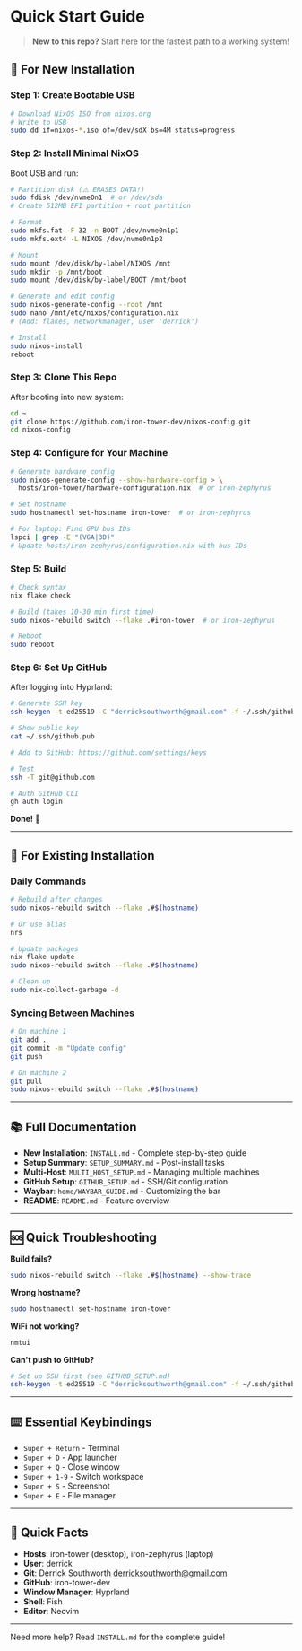 # Quick Start Guide

> **New to this repo?** Start here for the fastest path to a working system!

## 🚀 For New Installation

### Step 1: Create Bootable USB
```bash
# Download NixOS ISO from nixos.org
# Write to USB
sudo dd if=nixos-*.iso of=/dev/sdX bs=4M status=progress
```

### Step 2: Install Minimal NixOS
Boot USB and run:
```bash
# Partition disk (⚠️ ERASES DATA!)
sudo fdisk /dev/nvme0n1  # or /dev/sda
# Create 512MB EFI partition + root partition

# Format
sudo mkfs.fat -F 32 -n BOOT /dev/nvme0n1p1
sudo mkfs.ext4 -L NIXOS /dev/nvme0n1p2

# Mount
sudo mount /dev/disk/by-label/NIXOS /mnt
sudo mkdir -p /mnt/boot
sudo mount /dev/disk/by-label/BOOT /mnt/boot

# Generate and edit config
sudo nixos-generate-config --root /mnt
sudo nano /mnt/etc/nixos/configuration.nix
# (Add: flakes, networkmanager, user 'derrick')

# Install
sudo nixos-install
reboot
```

### Step 3: Clone This Repo
After booting into new system:
```bash
cd ~
git clone https://github.com/iron-tower-dev/nixos-config.git
cd nixos-config
```

### Step 4: Configure for Your Machine
```bash
# Generate hardware config
sudo nixos-generate-config --show-hardware-config > \
  hosts/iron-tower/hardware-configuration.nix  # or iron-zephyrus

# Set hostname
sudo hostnamectl set-hostname iron-tower  # or iron-zephyrus

# For laptop: Find GPU bus IDs
lspci | grep -E "(VGA|3D)"
# Update hosts/iron-zephyrus/configuration.nix with bus IDs
```

### Step 5: Build
```bash
# Check syntax
nix flake check

# Build (takes 10-30 min first time)
sudo nixos-rebuild switch --flake .#iron-tower  # or iron-zephyrus

# Reboot
sudo reboot
```

### Step 6: Set Up GitHub
After logging into Hyprland:
```bash
# Generate SSH key
ssh-keygen -t ed25519 -C "derricksouthworth@gmail.com" -f ~/.ssh/github

# Show public key
cat ~/.ssh/github.pub

# Add to GitHub: https://github.com/settings/keys

# Test
ssh -T git@github.com

# Auth GitHub CLI
gh auth login
```

**Done!** 🎉

---

## 📖 For Existing Installation

### Daily Commands
```bash
# Rebuild after changes
sudo nixos-rebuild switch --flake .#$(hostname)

# Or use alias
nrs

# Update packages
nix flake update
sudo nixos-rebuild switch --flake .#$(hostname)

# Clean up
sudo nix-collect-garbage -d
```

### Syncing Between Machines
```bash
# On machine 1
git add .
git commit -m "Update config"
git push

# On machine 2
git pull
sudo nixos-rebuild switch --flake .#$(hostname)
```

---

## 📚 Full Documentation

- **New Installation**: `INSTALL.md` - Complete step-by-step guide
- **Setup Summary**: `SETUP_SUMMARY.md` - Post-install tasks
- **Multi-Host**: `MULTI_HOST_SETUP.md` - Managing multiple machines
- **GitHub Setup**: `GITHUB_SETUP.md` - SSH/Git configuration
- **Waybar**: `home/WAYBAR_GUIDE.md` - Customizing the bar
- **README**: `README.md` - Feature overview

---

## 🆘 Quick Troubleshooting

**Build fails?**
```bash
sudo nixos-rebuild switch --flake .#$(hostname) --show-trace
```

**Wrong hostname?**
```bash
sudo hostnamectl set-hostname iron-tower
```

**WiFi not working?**
```bash
nmtui
```

**Can't push to GitHub?**
```bash
# Set up SSH first (see GITHUB_SETUP.md)
ssh-keygen -t ed25519 -C "derricksouthworth@gmail.com" -f ~/.ssh/github
```

---

## ⌨️ Essential Keybindings

- `Super + Return` - Terminal
- `Super + D` - App launcher
- `Super + Q` - Close window
- `Super + 1-9` - Switch workspace
- `Super + S` - Screenshot
- `Super + E` - File manager

---

## 🎯 Quick Facts

- **Hosts**: iron-tower (desktop), iron-zephyrus (laptop)
- **User**: derrick
- **Git**: Derrick Southworth <derricksouthworth@gmail.com>
- **GitHub**: iron-tower-dev
- **Window Manager**: Hyprland
- **Shell**: Fish
- **Editor**: Neovim

---

Need more help? Read `INSTALL.md` for the complete guide!
